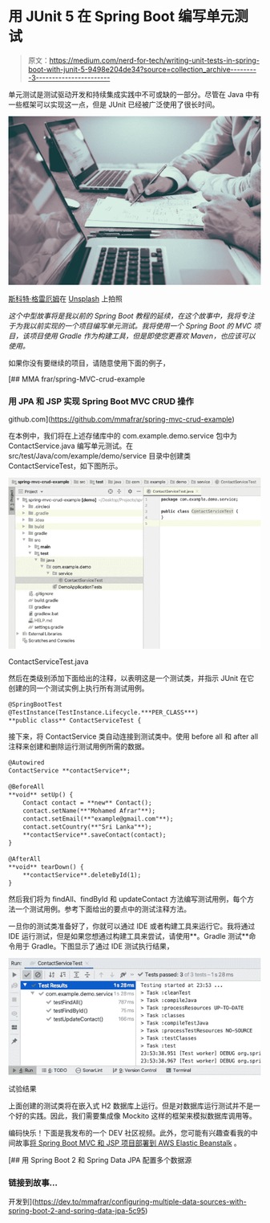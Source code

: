 # 用 JUnit 5 在 Spring Boot 编写单元测试

> 原文：<https://medium.com/nerd-for-tech/writing-unit-tests-in-spring-boot-with-junit-5-9498e204de34?source=collection_archive---------3----------------------->

单元测试是测试驱动开发和持续集成实践中不可或缺的一部分。尽管在 Java 中有一些框架可以实现这一点，但是 JUnit 已经被广泛使用了很长时间。

![](img/bce4267317f4aa005a837e0fecaab669.png)

[斯科特·格雷厄姆](https://unsplash.com/@homajob?utm_source=medium&utm_medium=referral)在 [Unsplash](https://unsplash.com?utm_source=medium&utm_medium=referral) 上拍照

*这个中型故事将是我以前的 Spring Boot 教程的延续，在这个故事中，我将专注于为我以前实现的一个项目编写单元测试。我将使用一个 Spring Boot 的 MVC 项目，该项目使用 Gradle 作为构建工具，但是即使您更喜欢 Maven，也应该可以使用。*

如果你没有要继续的项目，请随意使用下面的例子，

[](https://github.com/mmafrar/spring-mvc-crud-example) [## MMA frar/spring-MVC-crud-example

### 用 JPA 和 JSP 实现 Spring Boot MVC CRUD 操作

github.com](https://github.com/mmafrar/spring-mvc-crud-example) 

在本例中，我们将在上述存储库中的 com.example.demo.service 包中为 ContactService.java 编写单元测试。在 src/test/Java/com/example/demo/service 目录中创建类 ContactServiceTest，如下图所示。

![](img/75229e259313e1fa64f777113521f057.png)

ContactServiceTest.java

然后在类级别添加下面给出的注释，以表明这是一个测试类，并指示 JUnit 在它创建的同一个测试实例上执行所有测试用例。

```
@SpringBootTest
@TestInstance(TestInstance.Lifecycle.***PER_CLASS***)
**public class** ContactServiceTest {
```

接下来，将 ContactService 类自动连接到测试类中。使用 before all 和 after all 注释来创建和删除运行测试用例所需的数据。

```
@Autowired
ContactService **contactService**;

@BeforeAll
**void** setUp() {
    Contact contact = **new** Contact();
    contact.setName(**"Mohamed Afrar"**);
    contact.setEmail(**"example@gmail.com"**);
    contact.setCountry(**"Sri Lanka"**);
    **contactService**.saveContact(contact);
}

@AfterAll
**void** tearDown() {
    **contactService**.deleteById(1);
}
```

然后我们将为 findAll、findById 和 updateContact 方法编写测试用例，每个方法一个测试用例。参考下面给出的要点中的测试注释方法。

一旦你的测试类准备好了，你就可以通过 IDE 或者构建工具来运行它。我将通过 IDE 运行测试，但是如果您想通过构建工具来尝试，请使用**。Gradle 测试**命令用于 Gradle。下图显示了通过 IDE 测试执行结果，

![](img/cd41292067abf9c67f4a2d8965639701.png)

试验结果

上面创建的测试类将在嵌入式 H2 数据库上运行。但是对数据库运行测试并不是一个好的实践。因此，我们需要集成像 Mockito 这样的框架来模拟数据库调用等。

编码快乐！下面是我发布的一个 DEV 社区视频。此外，您可能有兴趣查看我的中间故事[将 Spring Boot MVC 和 JSP 项目部署到 AWS Elastic Beanstalk](https://towardsaws.com/deploying-spring-boot-mvc-with-jsp-project-to-aws-elastic-beanstalk-dc665b6b8849) 。

[](https://dev.to/mmafrar/configuring-multiple-data-sources-with-spring-boot-2-and-spring-data-jpa-5c95) [## 用 Spring Boot 2 和 Spring Data JPA 配置多个数据源

### 链接到故事…

开发到](https://dev.to/mmafrar/configuring-multiple-data-sources-with-spring-boot-2-and-spring-data-jpa-5c95)